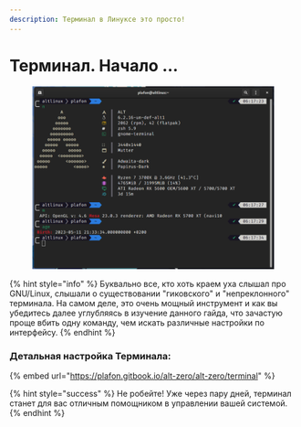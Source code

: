 ```yaml
---
description: Терминал в Линуксе это просто!
---
```


# Терминал. Начало ...

<figure><img src="../../../.gitbook/assets/terminal_alt_linux_custom.png" alt=""><figcaption></figcaption></figure>

{% hint style="info" %}
Буквально все, кто хоть краем уха слышал про GNU/Linux, слышали о существовании "гиковского" и "непреклонного" терминала. На самом деле, это очень мощный инструмент и как вы убедитесь далее углубляясь в изучение данного гайда, что зачастую проще вбить одну команду, чем искать различные настройки по интерфейсу.
{% endhint %}

### Детальная настройка Терминала:

{% embed url="https://plafon.gitbook.io/alt-zero/alt-zero/terminal" %}

{% hint style="success" %}
Не робейте! Уже через пару дней, терминал станет для вас отличным помощником в управлении вашей системой.
{% endhint %}
